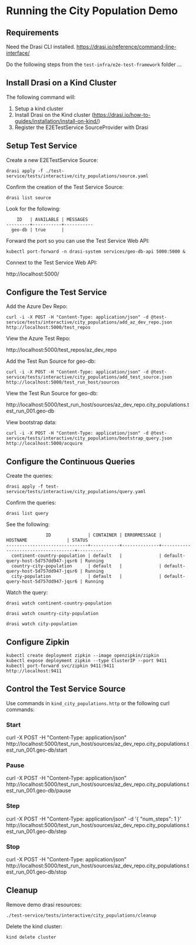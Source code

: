 # Running the City Population Demo

## Requirements

Need the Drasi CLI installed.
https://drasi.io/reference/command-line-interface/

Do the following steps from the ```test-infra/e2e-test-framework``` folder ...

## Install Drasi on a Kind Cluster

The following command will:

1. Setup a kind cluster
1. Install Drasi on the Kind cluster (https://drasi.io/how-to-guides/installation/install-on-kind/)
1. Register the E2ETestService SourceProvider with Drasi

## Setup Test Service
Create a new E2ETestService Source:

```
drasi apply -f ./test-service/tests/interactive/city_populations/source.yaml
```

Confirm the creation of the Test Service Source:

```
drasi list source
```

Look for the following:

```
    ID   | AVAILABLE | MESSAGES
---------+-----------+-----------
  geo-db | true      |
```

Forward the port so you can use the Test Service Web API:

```
kubectl port-forward -n drasi-system services/geo-db-api 5000:5000 &
```

Connext to the Test Service Web API:

http://localhost:5000/

## Configure the Test Service

Add the Azure Dev Repo:

```
curl -i -X POST -H "Content-Type: application/json" -d @test-service/tests/interactive/city_populations/add_az_dev_repo.json http://localhost:5000/test_repos
```

View the Azure Test Repo:

http://localhost:5000/test_repos/az_dev_repo


Add the Test Run Source for geo-db:

```
curl -i -X POST -H "Content-Type: application/json" -d @test-service/tests/interactive/city_populations/add_test_source.json http://localhost:5000/test_run_host/sources
```

View the Test Run Source for geo-db:

http://localhost:5000/test_run_host/sources/az_dev_repo.city_populations.test_run_001.geo-db


View bootstrap data:

```
curl -i -X POST -H "Content-Type: application/json" -d @test-service/tests/interactive/city_populations/bootstrap_query.json http://localhost:5000/acquire
```

## Configure the Continuous Queries

Create the queries:

```
drasi apply -f test-service/tests/interactive/city_populations/query.yaml
```

Confirm the queries:

```
drasi list query
```

See the following:

```
               ID              | CONTAINER | ERRORMESSAGE |              HOSTNAME               | STATUS
-------------------------------+-----------+--------------+-------------------------------------+----------
  continent-country-population | default   |              | default-query-host-5d757dd947-jqsr6 | Running
  country-city-population      | default   |              | default-query-host-5d757dd947-jqsr6 | Running
  city-population              | default   |              | default-query-host-5d757dd947-jqsr6 | Running
```

Watch the query:

```
drasi watch continent-country-population

drasi watch country-city-population

drasi watch city-population
```

## Configure Zipkin

```
kubectl create deployment zipkin --image openzipkin/zipkin
kubectl expose deployment zipkin --type ClusterIP --port 9411
kubectl port-forward svc/zipkin 9411:9411
http://localhost:9411 
```

## Control the Test Service Source
Use commands in ```kind_city_populations.http``` or the following curl commands:

### Start
curl -X POST -H "Content-Type: application/json" http://localhost:5000/test_run_host/sources/az_dev_repo.city_populations.test_run_001.geo-db/start

### Pause
curl -X POST -H "Content-Type: application/json" http://localhost:5000/test_run_host/sources/az_dev_repo.city_populations.test_run_001.geo-db/pause

### Step
curl -X POST -H "Content-Type: application/json" -d '{ "num_steps": 1 }' http://localhost:5000/test_run_host/sources/az_dev_repo.city_populations.test_run_001.geo-db/step


### Stop
curl -X POST -H "Content-Type: application/json" http://localhost:5000/test_run_host/sources/az_dev_repo.city_populations.test_run_001.geo-db/stop


## Cleanup

Remove demo drasi resources:

```
./test-service/tests/interactive/city_populations/cleanup
```

Delete the kind cluster:

```
kind delete cluster
```